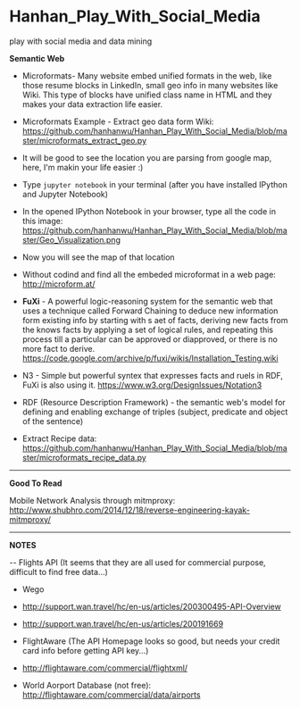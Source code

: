 # Hanhan_Play_With_Social_Media
play with social media and data mining


<b>Semantic Web</b>

* Microformats- Many website embed unified formats in the web, like those resume blocks in LinkedIn, small geo info in many websites like Wiki. This type of blocks have unified class name in HTML and they makes your data extraction life easier.
* Microformats Example - Extract geo data form Wiki: https://github.com/hanhanwu/Hanhan_Play_With_Social_Media/blob/master/microformats_extract_geo.py
* It will be good to see the location you are parsing from google map, here, I'm makin your life easier :)
 * Type `jupyter notebook` in your terminal (after you have installed IPython and Jupyter Notebook)
 * In the opened IPython Notebook in your browser, type all the code in this image: https://github.com/hanhanwu/Hanhan_Play_With_Social_Media/blob/master/Geo_Visualization.png
 * Now you will see the map of that location
* Without codind and find all the embeded microformat in a web page: http://microform.at/
* <b>FuXi</b> - A powerful logic-reasoning system for the semantic web that uses a technique called Forward Chaining to deduce new information form existing info by starting with s aet of facts, deriving new facts from the knows facts by applying a set of logical rules, and repeating this process till a particular can be approved or diapproved, or there is no more fact to derive.  https://code.google.com/archive/p/fuxi/wikis/Installation_Testing.wiki
* N3 - Simple but powerful syntex that expresses facts and ruels in RDF, FuXi is also using it. https://www.w3.org/DesignIssues/Notation3
* RDF (Resource Description Framework) - the semantic web's model for defining and enabling exchange of triples (subject, predicate and object of the sentence) 

* Extract Recipe data: https://github.com/hanhanwu/Hanhan_Play_With_Social_Media/blob/master/microformats_recipe_data.py



*********************************************

<b>Good To Read</b>

Mobile Network Analysis through mitmproxy: http://www.shubhro.com/2014/12/18/reverse-engineering-kayak-mitmproxy/


*********************************************

<b>NOTES</b>

-- Flights API   (It seems that they are all used for commercial purpose, difficult to find free data...)

* Wego
 * http://support.wan.travel/hc/en-us/articles/200300495-API-Overview
 * http://support.wan.travel/hc/en-us/articles/200191669

* FlightAware  (The API Homepage looks so good, but needs your credit card info before getting API key...)
 * http://flightaware.com/commercial/flightxml/
 * World Aorport Database (not free): http://flightaware.com/commercial/data/airports

